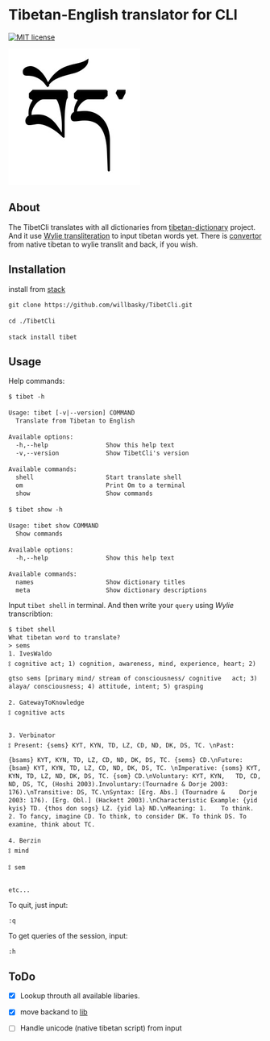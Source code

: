 # Tibetan-English translator for CLI

[![MIT license](https://img.shields.io/badge/license-MIT-blue.svg)](LICENSE)

![Bod](bod.jpg)

## About

The TibetCli translates with all dictionaries from [tibetan-dictionary](https://github.com/christiansteinert/tibetan-dictionary) project. And it use [Wylie transliteration](https://en.wikipedia.org/wiki/Wylie_transliteration) to input tibetan words yet. There is [convertor](http://www.digitaltibetan.org/cgi-bin/wylie.pl) from native tibetan to wylie translit and back, if you wish.

## Installation

install from [stack](https://docs.haskellstack.org/en/stable/README/#how-to-install)

    git clone https://github.com/willbasky/TibetCli.git

    cd ./TibetCli

    stack install tibet

## Usage

Help commands:

    $ tibet -h
    
    Usage: tibet [-v|--version] COMMAND
      Translate from Tibetan to English

    Available options:
      -h,--help                Show this help text
      -v,--version             Show TibetCli's version

    Available commands:
      shell                    Start translate shell
      om                       Print Om to a terminal
      show                     Show commands 
        
    $ tibet show -h
    
    Usage: tibet show COMMAND
      Show commands

    Available options:
      -h,--help                Show this help text

    Available commands:
      names                    Show dictionary titles
      meta                     Show dictionary descriptions

Input `tibet shell` in terminal. And then write your `query` using _Wylie_ transcribtion:

    $ tibet shell
    What tibetan word to translate?
    > sems
    1. IvesWaldo
    ༔ cognitive act; 1) cognition, awareness, mind, experience, heart; 2) gtso sems [primary mind/ stream of consciousness/ cognitive   act; 3) alaya/ consciousness; 4) attitude, intent; 5) grasping

    2. GatewayToKnowledge
    ༔ cognitive acts

    3. Verbinator
    ༔ Present: {sems} KYT, KYN, TD, LZ, CD, ND, DK, DS, TC. \nPast: {bsams} KYT, KYN, TD, LZ, CD, ND, DK, DS, TC. {sems} CD.\nFuture:   {bsam} KYT, KYN, TD, LZ, CD, ND, DK, DS, TC. \nImperative: {soms} KYT, KYN, TD, LZ, ND, DK, DS, TC. {som} CD.\nVoluntary: KYT, KYN,   TD, CD, ND, DS, TC, (Hoshi 2003).Involuntary:(Tournadre & Dorje 2003: 176).\nTransitive: DS, TC.\nSyntax: [Erg. Abs.] (Tournadre &    Dorje 2003: 176). [Erg. Obl.] (Hackett 2003).\nCharacteristic Example: {yid kyis} TD. {thos don sogs} LZ. {yid la} ND.\nMeaning: 1.    To think. 2. To fancy, imagine CD. To think, to consider DK. To think DS. To examine, think about TC.

    4. Berzin
    ༔ mind
    ༔ sem

    etc...

To quit, just input:

    :q

To get queries of the session, input:

    :h

## ToDo

- [x] Lookup throuth all available libaries.
- [x] move backand to [lib](https://hackage.haskell.org/package/optparse-applicative-0.14.2.0)
- [ ] Handle unicode (native tibetan script) from input

